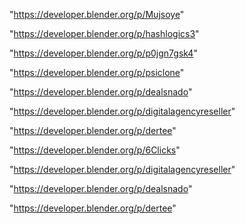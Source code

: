 "https://developer.blender.org/p/Mujsoye"

"https://developer.blender.org/p/hashlogics3"

"https://developer.blender.org/p/p0jgn7gsk4"

"https://developer.blender.org/p/psiclone"

"https://developer.blender.org/p/dealsnado"

"https://developer.blender.org/p/digitalagencyreseller"

"https://developer.blender.org/p/dertee"

"https://developer.blender.org/p/6Clicks"

 
"https://developer.blender.org/p/digitalagencyreseller"


"https://developer.blender.org/p/dealsnado"


"https://developer.blender.org/p/dertee"


 

